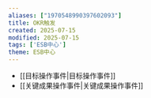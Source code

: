 ```yaml
---
aliases: ["1970548990397602093"]
title: OKR触发
created: 2025-07-15
modified: 2025-07-15
tags: ['ESB中心']
theme: ESB中心
---
```


- [[目标操作事件|目标操作事件]]
- [[关键成果操作事件|关键成果操作事件]]